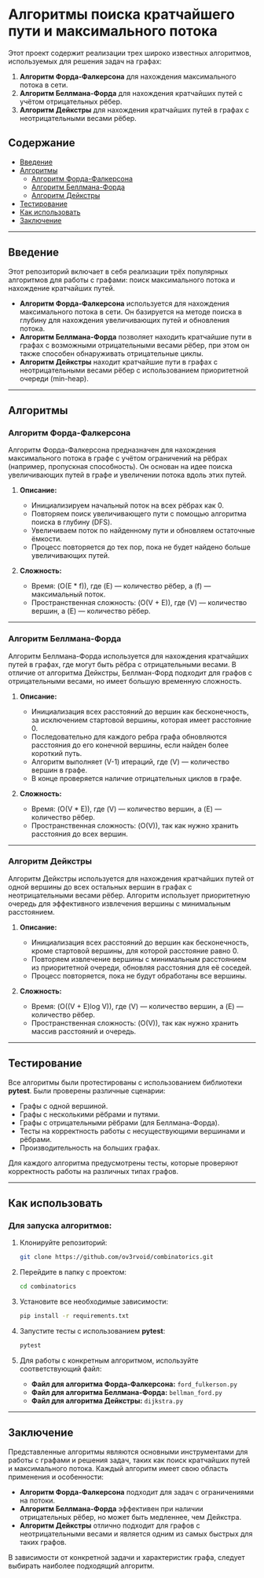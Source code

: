 # Алгоритмы поиска кратчайшего пути и максимального потока

Этот проект содержит реализации трех широко известных алгоритмов, используемых для решения задач на графах:

1. **Алгоритм Форда-Фалкерсона** для нахождения максимального потока в сети.
2. **Алгоритм Беллмана-Форда** для нахождения кратчайших путей с учётом отрицательных рёбер.
3. **Алгоритм Дейкстры** для нахождения кратчайших путей в графах с неотрицательными весами рёбер.

## Содержание

- [Введение](#введение)
- [Алгоритмы](#алгоритмы)
  - [Алгоритм Форда-Фалкерсона](#алгоритм-форда-фалкерсона)
  - [Алгоритм Беллмана-Форда](#алгоритм-беллмана-форда)
  - [Алгоритм Дейкстры](#алгоритм-деикстры)
- [Тестирование](#тестирование)
- [Как использовать](#как-использовать)
- [Заключение](#заключение)

---

## Введение

Этот репозиторий включает в себя реализации трёх популярных алгоритмов для работы с графами: поиск максимального потока и нахождение кратчайших путей.

- **Алгоритм Форда-Фалкерсона** используется для нахождения максимального потока в сети. Он базируется на методе поиска в глубину для нахождения увеличивающих путей и обновления потока.
- **Алгоритм Беллмана-Форда** позволяет находить кратчайшие пути в графах с возможными отрицательными весами рёбер, при этом он также способен обнаруживать отрицательные циклы.
- **Алгоритм Дейкстры** находит кратчайшие пути в графах с неотрицательными весами рёбер с использованием приоритетной очереди (min-heap).

---

## Алгоритмы

### Алгоритм Форда-Фалкерсона

Алгоритм Форда-Фалкерсона предназначен для нахождения максимального потока в графе с учётом ограничений на рёбрах (например, пропускная способность). Он основан на идее поиска увеличивающих путей в графе и увеличении потока вдоль этих путей.

1. **Описание:**
    - Инициализируем начальный поток на всех рёбрах как 0.
    - Повторяем поиск увеличивающего пути с помощью алгоритма поиска в глубину (DFS).
    - Увеличиваем поток по найденному пути и обновляем остаточные ёмкости.
    - Процесс повторяется до тех пор, пока не будет найдено больше увеличивающих путей.

2. **Сложность:**
    - Время: (O(E * f)), где \(E\) — количество рёбер, а \(f\) — максимальный поток.
    - Пространственная сложность: \(O(V + E)\), где \(V\) — количество вершин, а \(E\) — количество рёбер.

---

### Алгоритм Беллмана-Форда

Алгоритм Беллмана-Форда используется для нахождения кратчайших путей в графах, где могут быть рёбра с отрицательными весами. В отличие от алгоритма Дейкстры, Беллман-Форд подходит для графов с отрицательными весами, но имеет большую временную сложность.

1. **Описание:**
    - Инициализация всех расстояний до вершин как бесконечность, за исключением стартовой вершины, которая имеет расстояние 0.
    - Последовательно для каждого ребра графа обновляются расстояния до его конечной вершины, если найден более короткий путь.
    - Алгоритм выполняет \(V-1\) итераций, где \(V\) — количество вершин в графе.
    - В конце проверяется наличие отрицательных циклов в графе.

2. **Сложность:**
    - Время: \(O(V * E)\), где \(V\) — количество вершин, а \(E\) — количество рёбер.
    - Пространственная сложность: \(O(V)\), так как нужно хранить расстояния до всех вершин.

---

### Алгоритм Дейкстры

Алгоритм Дейкстры используется для нахождения кратчайших путей от одной вершины до всех остальных вершин в графах с неотрицательными весами рёбер. Алгоритм использует приоритетную очередь для эффективного извлечения вершины с минимальным расстоянием.

1. **Описание:**
    - Инициализация всех расстояний до вершин как бесконечность, кроме стартовой вершины, для которой расстояние равно 0.
    - Повторяем извлечение вершины с минимальным расстоянием из приоритетной очереди, обновляя расстояния для её соседей.
    - Процесс повторяется, пока не будут обработаны все вершины.

2. **Сложность:**
    - Время: \(O((V + E)log V)\), где \(V\) — количество вершин, а \(E\) — количество рёбер.
    - Пространственная сложность: \(O(V)\), так как нужно хранить массив расстояний и очередь.

---

## Тестирование

Все алгоритмы были протестированы с использованием библиотеки **pytest**. Были проверены различные сценарии:

- Графы с одной вершиной.
- Графы с несколькими рёбрами и путями.
- Графы с отрицательными рёбрами (для Беллмана-Форда).
- Тесты на корректность работы с несуществующими вершинами и рёбрами.
- Производительность на больших графах.

Для каждого алгоритма предусмотрены тесты, которые проверяют корректность работы на различных типах графов.

---

## Как использовать

### Для запуска алгоритмов:

1. Клонируйте репозиторий:
    ```bash
    git clone https://github.com/ov3rvoid/combinatorics.git
    ```

2. Перейдите в папку с проектом:
    ```bash
    cd combinatorics
    ```

3. Установите все необходимые зависимости:
    ```bash
    pip install -r requirements.txt
    ```

4. Запустите тесты с использованием **pytest**:
    ```bash
    pytest
    ```

5. Для работы с конкретным алгоритмом, используйте соответствующий файл:
    - **Файл для алгоритма Форда-Фалкерсона:** `ford_fulkerson.py`
    - **Файл для алгоритма Беллмана-Форда:** `bellman_ford.py`
    - **Файл для алгоритма Дейкстры:** `dijkstra.py`

---

## Заключение

Представленные алгоритмы являются основными инструментами для работы с графами и решения задач, таких как поиск кратчайших путей и максимального потока. Каждый алгоритм имеет свою область применения и особенности:

- **Алгоритм Форда-Фалкерсона** подходит для задач с ограничениями на потоки.
- **Алгоритм Беллмана-Форда** эффективен при наличии отрицательных рёбер, но может быть медленнее, чем Дейкстра.
- **Алгоритм Дейкстры** отлично подходит для графов с неотрицательными весами и является одним из самых быстрых для таких графов.

В зависимости от конкретной задачи и характеристик графа, следует выбирать наиболее подходящий алгоритм.